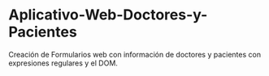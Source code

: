 # Aplicativo-Web-Doctores-y-Pacientes
Creación de Formularios web con información de doctores y pacientes con  expresiones regulares y el DOM.
